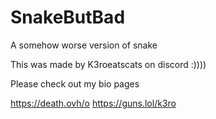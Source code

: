 # SnakeButBad
A somehow worse version of snake


This was made by K3roeatscats on discord :))))

Please check out my bio pages

https://death.ovh/o
https://guns.lol/k3ro

